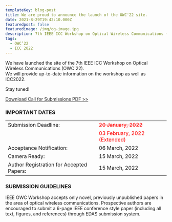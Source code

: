 ```yaml
---
templateKey: blog-post
title: We are proud to announce the launch of the OWC'22 site.
date: 2021-8-29T19:42:10.000Z
featuredpost: false
featuredimage: /img/og-image.jpg
description: 7th IEEE ICC Workshop on Optical Wireless Communications (OWC’22)
tags:
  - OWC’22
  - ICC 2022
---
```

We have launched the site of the 7th IEEE ICC Workshop on Optical Wireless Communications (OWC'22).  
We will provide up-to-date information on the workshop as well as ICC2022.

Stay tuned!

[Download Call for Submissions PDF >>](../../img/icc2022ws_OWC_CFP_extendedDeadline.pdf)

### IMPORTANT DATES

| | |
|--|--|
|Submission Deadline: | <span style="color: red; "><s>20 January, 2022</s></span> |
|| <span style="color: red; ">03 February, 2022 (Extended)</span> |
|Acceptance Notification: | 06 March, 2022 |
|Camera Ready: | 15 March, 2022 |   
|Author Registration for Accepted Papers: | 15 March, 2022 |



### SUBMISSION GUIDELINES

IEEE OWC Workshop accepts only novel, previously unpublished papers in the area of optical wireless communications. 
Prospective authors are encouraged to submit a 6-page IEEE conference style paper (including all text, figures, and references) through EDAS submission system.

<!-- [https://www.edas.info/newPaper.php?c=27652&track=103043](https://www.edas.info/newPaper.php?c=27652&track=103043) -->


